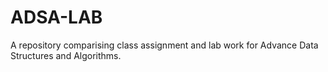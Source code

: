 # ADSA-LAB
A repository comparising class assignment and lab work for Advance Data Structures and Algorithms.
